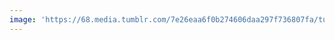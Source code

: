 ```yaml
---
image: 'https://68.media.tumblr.com/7e26eaa6f0b274606daa297f736807fa/tumblr_no4rcnhACP1tbdx3so1_1280.jpg'
---
```

